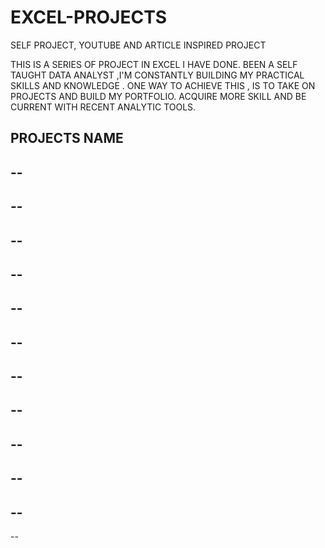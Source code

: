 # EXCEL-PROJECTS
SELF PROJECT, YOUTUBE  AND ARTICLE INSPIRED PROJECT 

THIS IS A SERIES OF PROJECT IN EXCEL I HAVE DONE. BEEN A SELF TAUGHT DATA ANALYST ,I'M CONSTANTLY BUILDING MY PRACTICAL SKILLS AND KNOWLEDGE .
ONE WAY TO ACHIEVE THIS , IS TO TAKE ON PROJECTS AND BUILD MY PORTFOLIO. ACQUIRE MORE SKILL AND BE CURRENT WITH RECENT ANALYTIC TOOLS.


PROJECTS NAME 
--
--
--
--
--
--
--
--
--
--
--
--
--
--
--
--
--
--
--
--
--
--
--
--
